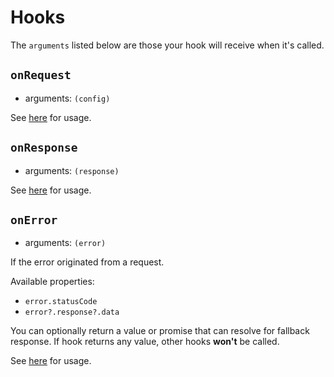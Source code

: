 # Hooks

The `arguments` listed below are those your hook will receive when it's called.

## `onRequest`

- arguments: `(config)`

See [here](/guide/advanced.html#hooks) for usage.

## `onResponse`

- arguments: `(response)`

See [here](/guide/advanced.html#hooks) for usage.

## `onError`

- arguments: `(error)`

If the error originated from a request.

Available properties:

- `error.statusCode`
- `error?.response?.data`

You can optionally return a value or promise that can resolve for fallback response. If hook returns any value, other hooks **won't** be called.

See [here](/guide/advanced.html#hooks) for usage.
